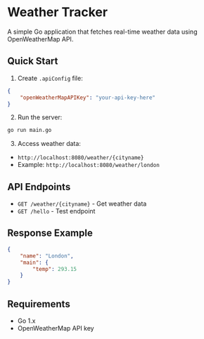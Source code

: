 # Weather Tracker

A simple Go application that fetches real-time weather data using OpenWeatherMap API.

## Quick Start

1. Create `.apiConfig` file:
```json
{
    "openWeatherMapAPIKey": "your-api-key-here"
}
```

2. Run the server:
```bash
go run main.go
```

3. Access weather data:
- `http://localhost:8080/weather/{cityname}`
- Example: `http://localhost:8080/weather/london`

## API Endpoints

- `GET /weather/{cityname}` - Get weather data
- `GET /hello` - Test endpoint

## Response Example
```json
{
    "name": "London",
    "main": {
        "temp": 293.15
    }
}
```

## Requirements
- Go 1.x
- OpenWeatherMap API key 
